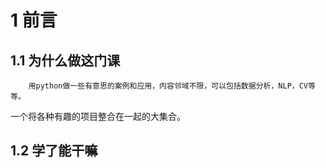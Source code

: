 # 1 前言
## 1.1 为什么做这门课
        用python做一些有意思的案例和应用，内容邻域不限，可以包括数据分析，NLP，CV等等。  
一个将各种有趣的项目整合在一起的大集合。 
## 1.2 学了能干嘛

